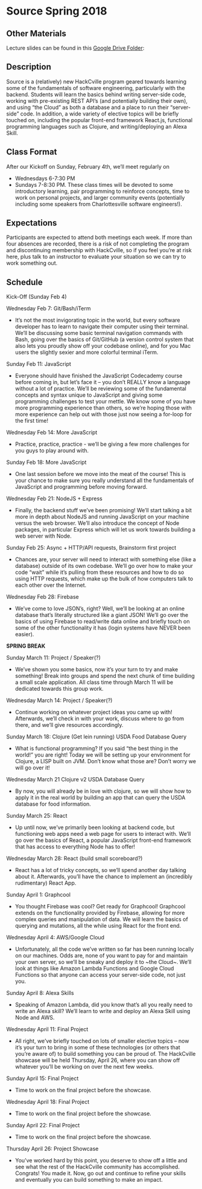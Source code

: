 # Source Spring 2018

## Other Materials
Lecture slides can be found in this [Google Drive Folder](https://drive.google.com/drive/u/1/folders/1GBf37wj7UPT4AqWb8WlWnHR1nsKwTn2c): 

## Description
Source is a (relatively) new HackCville program geared towards learning some of the fundamentals of software engineering, particularly with the backend.  Students will learn the basics behind writing server-side code, working with pre-existing REST API’s (and potentially building their own), and using “the Cloud” as both a database and a place to run their “server-side” code.  In addition, a wide variety of elective topics will be briefly touched on, including the popular front-end framework React.js, functional programming languages such as Clojure, and writing/deploying an Alexa Skill.

## Class Format
After our Kickoff on Sunday, February 4th, we’ll meet regularly on
* Wednesdays 6-7:30 PM
* Sundays 7-8:30 PM.
These class times will be devoted to some introductory learning, pair programming to reinforce concepts, time to work on personal projects, and larger community events (potentially including some speakers from Charlottesville software engineers!).

## Expectations
Participants are expected to attend both meetings each week.  If more than four absences are recorded, there is a risk of not completing the program and discontinuing membership with HackCville, so if you feel you’re at risk here, plus talk to an instructor to evaluate your situation so we can try to work something out.

## Schedule

Kick-Off (Sunday Feb 4)

Wednesday Feb 7: Git/Bash/iTerm
* It’s not the most invigorating topic in the world, but every software developer has to learn to navigate their computer using their terminal.  We’ll be discussing some basic terminal navigation commands with Bash, going over the basics of Git/GitHub (a version control system that also lets you proudly show off your codebase online), and for you Mac users the slightly sexier and more colorful terminal iTerm.

Sunday Feb 11: JavaScript
* Everyone should have finished the JavaScript Codecademy course before coming in, but let’s face it – you don’t REALLY know a language without a lot of practice.  We’ll be reviewing some of the fundamental concepts and syntax unique to JavaScript and giving some programming challenges to test your mettle.  We know some of you have more programming experience than others, so we’re hoping those with more experience can help out with those just now seeing a for-loop for the first time!

Wednesday Feb 14: More JavaScript
* Practice, practice, practice - we’ll be giving a few more challenges for you guys to play around with.

Sunday Feb 18: More JavaScript 
* One last session before we move into the meat of the course!  This is your chance to make sure you really understand all the fundamentals of JavaScript and programming before moving forward.

Wednesday Feb 21: NodeJS + Express
* Finally, the backend stuff we’ve been promising!  We’ll start talking a bit more in depth about NodeJS and running JavaScript on your machine versus the web browser.  We’ll also introduce the concept of Node packages, in particular Express which will let us work towards building a web server with Node.

Sunday Feb 25: Async + HTTP/API requests, Brainstorm first project
* Chances are, your server will need to interact with something else (like a database) outside of its own codebase.  We’ll go over how to make your code “wait” while it’s pulling from these resources and how to do so using HTTP requests, which make up the bulk of how computers talk to each other over the Internet.

Wednesday Feb 28: Firebase
* We’ve come to love JSON’s, right?  Well, we’ll be looking at an online database that’s literally structured like a giant JSON!  We’ll go over the basics of using Firebase to read/write data online and briefly touch on some of the other functionality it has (login systems have NEVER been easier).

**SPRING BREAK**

Sunday March 11: Project / Speaker(?)
* We’ve shown you some basics, now it’s your turn to try and make something!  Break into groups and spend the next chunk of time building a small scale application.  All class time through March 11 will be dedicated towards this group work.

Wednesday March 14: Project / Speaker(?)
* Continue working on whatever project ideas you came up with!  Afterwards, we’ll check in with your work, discuss where to go from there, and we’ll give resources accordingly.

Sunday March 18:  Clojure (Get lein running) USDA Food Database Query
* What is functional programming? If you said “the best thing in the world!” you are right! Today we will be setting up your environment for Clojure, a LISP built on JVM. Don’t know what those are? Don’t worry we will go over it! 

Wednesday March 21 Clojure v2 USDA Database Query
* By now, you will already be in love with clojure, so we will show how to apply it in the real world by building an app that can query the USDA database for food information. 

Sunday March 25: React
* Up until now, we’ve primarily been looking at backend code, but functioning web apps need a web page for users to interact with.  We’ll go over the basics of React, a popular JavaScript front-end framework that has access to everything Node has to offer!

Wednesday March 28: React (build small scoreboard?)
* React has a lot of tricky concepts, so we’ll spend another day talking about it.  Afterwards, you’ll have the chance to implement an (incredibly rudimentary) React App.

Sunday April 1: Graphcool
* You thought Firebase was cool? Get ready for Graphcool! Graphcool extends on the functionality provided by Firebase, allowing for more complex queries and manipulation of data. We will learn the basics of querying and mutations, all the while using React for the front end.

Wednesday April 4: AWS/Google Cloud
* Unfortunately, all the code we’ve written so far has been running locally on our machines.  Odds are, none of you want to pay for and maintain your own server, so we’ll be sneaky and deploy it to ~the Cloud~.  We’ll look at things like Amazon Lambda Functions and Google Cloud Functions so that anyone can access your server-side code, not just you.

Sunday April 8: Alexa Skills
* Speaking of Amazon Lambda, did you know that’s all you really need to write an Alexa skill?  We’ll learn to write and deploy an Alexa Skill using Node and AWS.

Wednesday April 11: Final Project
* All right, we’ve briefly touched on lots of smaller elective topics – now it’s your turn to bring in some of these technologies (or others that you’re aware of) to build something you can be proud of.  The HackCville showcase will be held Thursday, April 26, where you can show off whatever you’ll be working on over the next few weeks.

Sunday April 15: Final Project
* Time to work on the final project before the showcase.

Wednesday April 18: Final Project
* Time to work on the final project before the showcase.

Sunday April 22: Final Project
* Time to work on the final project before the showcase.

Thursday April 26: Project Showcase
* You’ve worked hard by this point, you deserve to show off a little and see what the rest of the HackCville community has accomplished.  Congrats!  You made it.  Now, go out and continue to refine your skills and eventually you can build something to make an impact.

